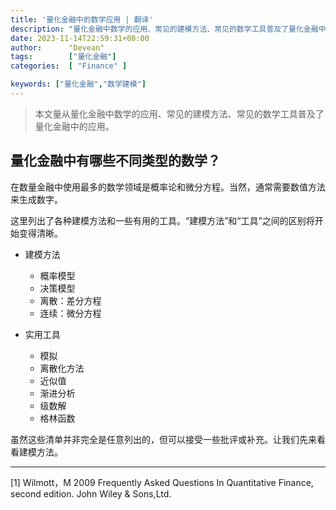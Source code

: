 ```yaml
---
title: '量化金融中的数学应用 | 翻译'
description: "量化金融中数学的应用、常见的建模方法、常见的数学工具普及了量化金融中的应用"
date: 2023-11-14T22:59:31+08:00
author:      "Devean"
tags:        ["量化金融"]
categories:  [ "Finance" ]

keywords: ["量化金融","数学建模"]
---
```



> 本文量从量化金融中数学的应用、常见的建模方法、常见的数学工具普及了量化金融中的应用。


## 量化金融中有哪些不同类型的数学？


在数量金融中使用最多的数学领域是概率论和微分方程。当然，通常需要数值方法来生成数字。


这里列出了各种建模方法和一些有用的工具。“建模方法”和“工具”之间的区别将开始变得清晰。

+ 建模方法
  + 概率模型
  + 决策模型
  + 离散：差分方程
  + 连续：微分方程


+ 实用工具
  + 模拟
  + 离散化方法
  + 近似值
  + 渐进分析
  + 级数解
  + 格林函数

虽然这些清单并非完全是任意列出的，但可以接受一些批评或补充。让我们先来看看建模方法。


-------

[1] Wilmott，M 2009 Frequently Asked Questions In Quantitative Finance, second edition. John Wiley & Sons,Ltd.




